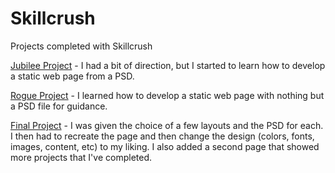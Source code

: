 # Skillcrush
Projects completed with Skillcrush

[Jubilee Project](https://tiffin-filion.github.io/Skillcrush/skillcrush_jubilee_project/index.html) - I had a bit of direction, but I started to learn how to develop a static web page from a PSD.

[Rogue Project](https://tiffin-filion.github.io/Skillcrush/skillcrush_rogue_project/index.html) - I learned how to develop a static web page with nothing but a PSD file for guidance.

[Final Project](https://tiffin-filion.github.io/Skillcrush/final_project/index.html) - I was given the choice of a few layouts and the PSD for each. I then had to recreate the page and then change the design (colors, fonts, images, content, etc) to my liking. I also added a second page that showed more projects that I've completed.
